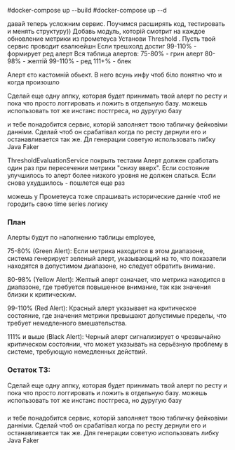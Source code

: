 
#docker-compose up --build
#docker-compose up --d

давай теперь усложним сервис. Поучимся расширять код, тестировать и менять структуру))
Добавь модуль, которій смотрит на каждое обновление метрики из прометеуса
Установи Threshold .
Пусть твой сервис проводит євалюейшн
Если трешхолд достиг 99-110% - формирует ред алерт
Вся таблица алертов:
75-80% - грин алерт
80-98% - желтій
99-110% - ред
111+% - блек

Алерт єто кастомній обьект. В него всунь инфу чтоб біло понятно что и когда произошло


Сделай еще одну аппку, которая будет принимать твой алерт по ресту и пока что просто логгировать и ложить в отдельную базу. можешь использовать тот же инстанс постгреса, но дуругую базу


и тебе понадобится сервис, которій заполняет твою табличку фейковіми данніми. Сделай чтоб он срабатівал когда по ресту дернули его и останавливается так же.
Дл генерации советую использовать либку Java Faker


ThresholdEvaluationService покрыть тестами
Алерт должен сработать один раз при пересечении метрики "снизу вверх". Если состояние улучшилось то алерт более низкого уровня не должен слаться. Если снова ухудшилось - пошлется еще раз

можешь у Прометеуса тоже спрашивать исторические данніе чтоб не городить свою time series логику


### План

Алерты будут по наполнению таблицы employee,

75-80% (Green Alert): Если метрика находится в этом диапазоне, система генерирует зеленый алерт, указывающий на то, что показатели находятся в допустимом диапазоне, но следует обратить внимание.

80-98% (Yellow Alert): Желтый алерт означает, что метрика находится в диапазоне, где требуется повышенное внимание, так как значения близки к критическим.

99-110% (Red Alert): Красный алерт указывает на критическое состояние, где значения метрики превышают допустимые пределы, что требует немедленного вмешательства.

111% и выше (Black Alert): Черный алерт сигнализирует о чрезвычайно критическом состоянии, что может указывать на серьёзную проблему в системе, требующую немедленных действий.

### Остаток ТЗ:
Сделай еще одну аппку, которая будет принимать твой алерт по ресту и пока что просто логгировать и ложить в отдельную базу. можешь использовать тот же инстанс постгреса, но дуругую базу

###
и тебе понадобится сервис, которій заполняет твою табличку фейковіми данніми. Сделай чтоб он срабатівал когда по ресту дернули его и останавливается так же.
Для генерации советую использовать либку Java Faker